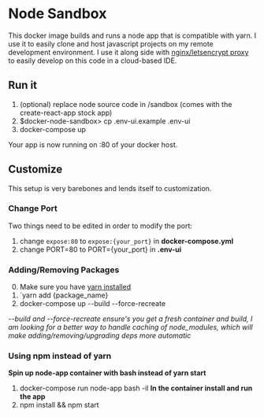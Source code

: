 # Node Sandbox

This docker image builds and runs a node app that is compatible with yarn.  I use it to easily clone and host javascript projects on my remote development environment.  I use it along side with [nginx/letsencrypt proxy](https://github.com/evertramos/docker-compose-letsencrypt-nginx-proxy-companion) to easily develop on this code in a cloud-based IDE.

## Run it

1. (optional) replace node source code in /sandbox (comes with the create-react-app stock app)
2. $docker-node-sandbox> cp .env-ui.example .env-ui
3. docker-compose up

Your app is now running on :80 of your docker host.

## Customize
This setup is very barebones and lends itself to customization.

### Change Port

Two things need to be edited in order to modify the port:
1. change `expose:80` to `expose:{your_port}` in **docker-compose.yml**
2. change PORT=80 to PORT={your_port} in **.env-ui**

### Adding/Removing Packages

0. Make sure you have [yarn installed](https://yarnpkg.com/en/docs/install#windows-stable)
1. `yarn add {package_name}
2. docker-compose up --build --force-recreate

*--build and --force-recreate ensure's you get a fresh container and build, I am looking for a better way to handle caching of node_modules, which will make adding/removing/upgrading deps more automatic*

### Using npm instead of yarn

**Spin up node-app container with bash instead of yarn start**
1. docker-compose run node-app bash -il
**In the container install and run the app**
2. npm install && npm start
